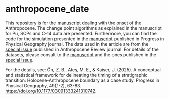 # anthropocene_date
This repository is for the [manuscript](https://journals.sagepub.com/doi/abs/10.1177/03091333241310742) dealing with the onset of the Anthropocene. The change point algorithms as explained in the manuscript for Pu, SCPs and C-14 data are presented. Furthermore, you can find the code for the simulation presented in the [manuscript](https://doi.org/10.1177/03091333241310742) published in Progress in Physical Geography journal. The data used in the article are from the [special issue](https://journals.sagepub.com/toc/anra/10/1) published in Anthropocene Review journal. For details of the datasets, please consult to the [manuscript](https://doi.org/10.1177/03091333241310742) and the ones published in the [special issue](https://journals.sagepub.com/toc/anra/10/1).

For the details, see:
Ön, Z. B., Ateş, M. E., & Kaiser, J. (2025). A conceptual and statistical framework for delineating the timing of a stratigraphic transition: Holocene-Anthropocene boundary as a case study. Progress in Physical Geography, 49(1-2), 63-83. https://doi.org/10.1177/03091333241310742.

